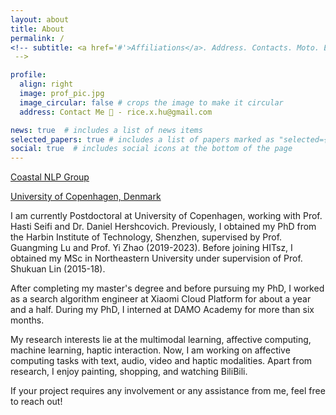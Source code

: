 ```yaml
---
layout: about
title: About
permalink: /
<!-- subtitle: <a href='#'>Affiliations</a>. Address. Contacts. Moto. Etc.
 -->

profile:
  align: right
  image: prof_pic.jpg
  image_circular: false # crops the image to make it circular
  address: Contact Me 🔎 - rice.x.hu@gmail.com

news: true  # includes a list of news items
selected_papers: true # includes a list of papers marked as "selected={true}"
social: true  # includes social icons at the bottom of the page
---
```

[Coastal NLP Group](https://coastalcph.github.io/)

[University of Copenhagen, Denmark](https://di.ku.dk/english/)


I am currently Postdoctoral at University of Copenhagen, working with Prof. Hasti Seifi and Dr. Daniel Hershcovich. Previously, I obtained my PhD from the Harbin Institute of Technology, Shenzhen, supervised by Prof. Guangming Lu and Prof. Yi Zhao (2019-2023). Before joining HITsz, I obtained my MSc in Northeastern University under supervision of Prof. Shukuan Lin (2015-18). 

After completing my master's degree and before pursuing my PhD, I worked as a search algorithm engineer at Xiaomi Cloud Platform for about a year and a half. During my PhD, I interned at DAMO Academy for more than six months.

My research interests lie at the multimodal learning, affective computing, machine learning, haptic interaction. Now, I am working on affective computing tasks with text, audio, video and haptic modalities. Apart from research, I enjoy painting, shopping, and watching BiliBili.

If your project requires any involvement or any assistance from me, feel free to reach out!